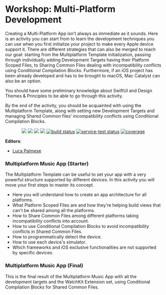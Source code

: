 #  Workshop: Multi-Platform Development

Creating a Multi-Platform App isn't always as immediate as it sounds. Here is an activity you can start from to learn the development techniques you can use when you first initialize your project to make every Apple device support it. There are different strategies that can also be merged to reach our goal: starting from the Multiplatform Template initialization, passing through individually adding Development Targets having their Platform Scoped Files, to Sharing Common Files dealing with incompatibility conflicts using Conditional Compilation Blocks. Furthermore, if an iOS project has been already developed and has to be brought to macOS, Mac Catalyst can also be an option.

You should have some preliminary knowledge about SwiftUI and Design Themes & Principles to be able to go through this activity.

By the end of the activity, you should be acquainted with using the Multiplatform Template, along with setting new Development Targets and managing Shared Common files' incompatibility conflicts using Conditional Compilation Blocks.


<p align="center">
    <a href="#" alt="Version">
        <img src="https://img.shields.io/static/v1?label=Version&message=1.0.0&color=brightgreen" /></a>
    <a href="#" alt="XCode Version">
        <img src="https://img.shields.io/static/v1?label=XCode%20Version&message=13.0&color=brightgreen&logo=xcode" /></a>
    <a href="#" alt="Swift Version">
        <img src="https://img.shields.io/static/v1?label=Swift%20Version&message=5.5&color=brightgreen&logo=swift" /></a>
    <a href="#" alt="Dependencies">
        <img src="https://img.shields.io/static/v1?label=Depenencies&message=none&color=brightgreen" /></a>
    <a href="#" alt="Designed for">
        <img src="https://img.shields.io/static/v1?label=Designed%20for&message=iPhone%2013&color=brightgreen" alt="build status"></a>
    <a href="#" alt="Built for">
        <img src="https://img.shields.io/static/v1?label=Built%20for&message=iOS%2015.0&color=brightgreen"
            alt="service-test status"></a>
    <a href="#" alt="Frameworks used">
        <img src="https://img.shields.io/static/v1?label=Frameworks%20used&message=SwiftUI&color=brightgreen&logo=swift"
            alt="coverage"></a>
</p>

**Editors**: 

* [Luca Palmese](https://github.com/pal-luke)

### Multiplatform Music App (Starter)

The Multiplatform Template can be useful to set your app with a very powerful structure supported by different devices. In this activity you will move your first steps to master its concept.

- Here you will understand how to create an app architecture for all platforms.
- What Platform Scoped Files are and how they're helping build views that can't be shared among all the platforms.
- How to Share Common Files among different platforms taking incompatibility conflicts into account.
- How to use Conditional Compilation Blocks to avoid incompatibility conflicts in Shared Common Files.
- How to programmatically detect the device.
- How to use each device's simulator.
- Which frameworks and iOS exclusive functionalities are not supported by specific devices.

### Multiplatform Music App (Final)

This is the final result of the Multiplatform Music App with all the development targets and the WatchKit Extension set, using Conditional Compilation Blocks for Shared Common Files.
